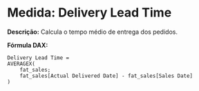 # Medida: Delivery Lead Time

**Descrição:** Calcula o tempo médio de entrega dos pedidos.

**Fórmula DAX:**
```DAX
Delivery Lead Time = 
AVERAGEX(
    fat_sales;
    fat_sales[Actual Delivered Date] - fat_sales[Sales Date]
)
